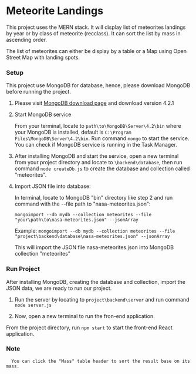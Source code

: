 # Meteorite Landings

This project uses the MERN stack. It will display list of meteorites landings by year or by class of meteorite (recclass). It can sort the list by mass in ascending order. 

The list of meteorites can either be display by a table or a Map using Open Street Map with landing spots.

### Setup

This project use MongoDB for database, hence, please download MongoDB before running the project.

1. Please visit [MongoDB download page](https://www.mongodb.com/download-center/community) and download version 4.2.1

2. Start MongoDB service

      From your terminal, locate to ```path\to\MongoDB\Server\4.2\bin``` where your MongoDB is installed, default is ```C:\Program Files\MongoDB\Server\4.2\bin```. Run command ```mongo``` to start the service. You can check if MongoDB service is running in the Task Manager.

3. After installing MongoDB and start the service, open a new terminal from your project directory and locate to ```\backend\database```, then run command ```node createDb.js``` to create the database and collection called "meteorites".

4. Import JSON file into database:

      In terminal, locate to MongoDB "bin" directory like step 2 and run command with the --file path to "nasa-meteorites.json": 
      ```
      mongoimport --db mydb --collection meteorites --file "your\path\to\nasa-meteorites.json" --jsonArray
      ```
      Example: ```mongoimport --db mydb --collection meteorites --file "project\backend\database\nasa-meteorites.json" --jsonArray```
      
      This will import the JSON file nasa-meteorites.json into MongoDB collection "meteorites"

### Run Project

After installing MongoDB, creating the database and collection, import the JSON data, we are ready to run our project.

1. Run the server by locating to ``` project\backend\server ``` and run command ```node server.js```

2. Now, open a new terminal to run the fron-end application. 

  From the project directory, run ```npm start``` to start the front-end React application. 

### Note

      You can click the "Mass" table header to sort the result base on its mass.

